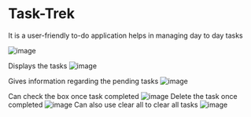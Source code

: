 # Task-Trek
It is a user-friendly to-do application helps in managing day to day tasks

![image](https://github.com/hrithika7499/Task-Trek/assets/110494774/65daa232-8f3d-4b8a-a0a7-ac4a3e3a3306)

Displays the tasks
![image](https://github.com/hrithika7499/Task-Trek/assets/110494774/083d9b57-dfb5-4637-956d-3a9cba3d21d2)

Gives information regarding the pending tasks
![image](https://github.com/hrithika7499/Task-Trek/assets/110494774/0389345d-77be-4f09-a1bf-f6c9147548b6)

Can check the box once task completed
![image](https://github.com/hrithika7499/Task-Trek/assets/110494774/79a3e694-b504-4264-98d0-29dcfa07782f)
Delete the task once completed 
![image](https://github.com/hrithika7499/Task-Trek/assets/110494774/0ab30563-d5c8-429c-8b00-cb11a1276a79)
Can also use clear all to clear all tasks
![image](https://github.com/hrithika7499/Task-Trek/assets/110494774/3c87f792-848f-4cd7-9194-e1fdec13b694)





